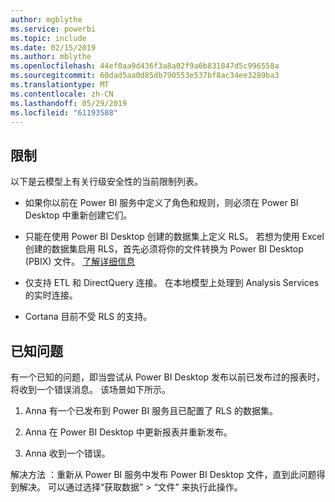 ```yaml
---
author: mgblythe
ms.service: powerbi
ms.topic: include
ms.date: 02/15/2019
ms.author: mblythe
ms.openlocfilehash: 44ef0aa9d436f3a8a02f9a6b831847d5c996558a
ms.sourcegitcommit: 60dad5aa0d85db790553e537bf8ac34ee3289ba3
ms.translationtype: MT
ms.contentlocale: zh-CN
ms.lasthandoff: 05/29/2019
ms.locfileid: "61193588"
---
```

## <a name="limitations"></a>限制

以下是云模型上有关行级安全性的当前限制列表。

* 如果你以前在 Power BI 服务中定义了角色和规则，则必须在 Power BI Desktop 中重新创建它们。

* 只能在使用 Power BI Desktop 创建的数据集上定义 RLS。 若想为使用 Excel 创建的数据集启用 RLS，首先必须将你的文件转换为 Power BI Desktop (PBIX) 文件。 [了解详细信息](../desktop-import-excel-workbooks.md)

* 仅支持 ETL 和 DirectQuery 连接。 在本地模型上处理到 Analysis Services 的实时连接。

* Cortana 目前不受 RLS 的支持。

## <a name="known-issues"></a>已知问题

有一个已知的问题，即当尝试从 Power BI Desktop 发布以前已发布过的报表时，将收到一个错误消息。 该场景如下所示。

1. Anna 有一个已发布到 Power BI 服务且已配置了 RLS 的数据集。

1. Anna 在 Power BI Desktop 中更新报表并重新发布。

1. Anna 收到一个错误。

解决方法  ：重新从 Power BI 服务中发布 Power BI Desktop 文件，直到此问题得到解决。 可以通过选择“获取数据”   > “文件”  来执行此操作。
